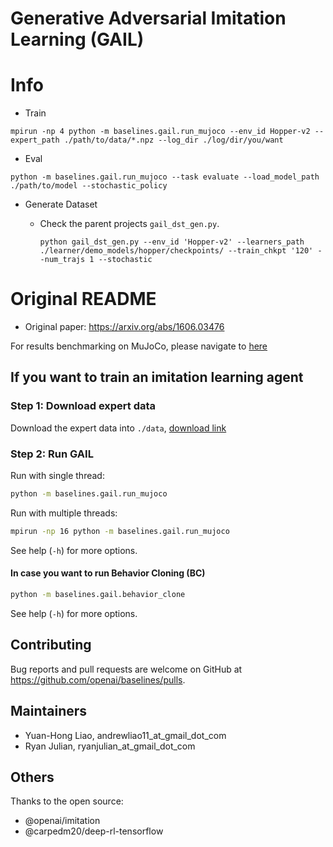 # Generative Adversarial Imitation Learning (GAIL)

# Info

- Train

```
mpirun -np 4 python -m baselines.gail.run_mujoco --env_id Hopper-v2 --expert_path ./path/to/data/*.npz --log_dir ./log/dir/you/want
```

- Eval

```
python -m baselines.gail.run_mujoco --task evaluate --load_model_path ./path/to/model --stochastic_policy
```

- Generate Dataset

  - Check the parent projects `gail_dst_gen.py`.

    ```
    python gail_dst_gen.py --env_id 'Hopper-v2' --learners_path ./learner/demo_models/hopper/checkpoints/ --train_chkpt '120' --num_trajs 1 --stochastic
    ```

# Original README


- Original paper: https://arxiv.org/abs/1606.03476

For results benchmarking on MuJoCo, please navigate to [here](result/gail-result.md)

## If you want to train an imitation learning agent

### Step 1: Download expert data

Download the expert data into `./data`, [download link](https://drive.google.com/drive/folders/1h3H4AY_ZBx08hz-Ct0Nxxus-V1melu1U?usp=sharing)

### Step 2: Run GAIL

Run with single thread:

```bash
python -m baselines.gail.run_mujoco
```

Run with multiple threads:

```bash
mpirun -np 16 python -m baselines.gail.run_mujoco
```

See help (`-h`) for more options.

#### In case you want to run Behavior Cloning (BC)

```bash
python -m baselines.gail.behavior_clone
```

See help (`-h`) for more options.


## Contributing

Bug reports and pull requests are welcome on GitHub at https://github.com/openai/baselines/pulls.

## Maintainers

- Yuan-Hong Liao, andrewliao11_at_gmail_dot_com
- Ryan Julian, ryanjulian_at_gmail_dot_com

## Others

Thanks to the open source:

- @openai/imitation
- @carpedm20/deep-rl-tensorflow
